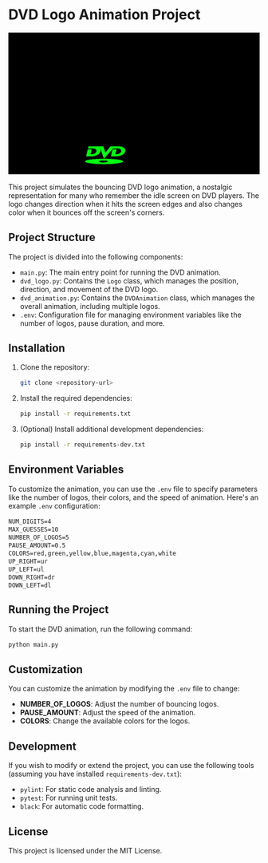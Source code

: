 
# DVD Logo Animation Project
![DVD Animation](2779366.gif)

This project simulates the bouncing DVD logo animation, a nostalgic representation for many who remember the idle screen on DVD players. The logo changes direction when it hits the screen edges and also changes color when it bounces off the screen's corners.

## Project Structure

The project is divided into the following components:

- `main.py`: The main entry point for running the DVD animation.
- `dvd_logo.py`: Contains the `Logo` class, which manages the position, direction, and movement of the DVD logo.
- `dvd_animation.py`: Contains the `DVDAnimation` class, which manages the overall animation, including multiple logos.
- `.env`: Configuration file for managing environment variables like the number of logos, pause duration, and more.

## Installation

1. Clone the repository:
    ```bash
    git clone <repository-url>
    ```
   
2. Install the required dependencies:
    ```bash
    pip install -r requirements.txt
    ```

3. (Optional) Install additional development dependencies:
    ```bash
    pip install -r requirements-dev.txt
    ```

## Environment Variables

To customize the animation, you can use the `.env` file to specify parameters like the number of logos, their colors, and the speed of animation. Here's an example `.env` configuration:

```
NUM_DIGITS=4
MAX_GUESSES=10
NUMBER_OF_LOGOS=5
PAUSE_AMOUNT=0.5
COLORS=red,green,yellow,blue,magenta,cyan,white
UP_RIGHT=ur
UP_LEFT=ul
DOWN_RIGHT=dr
DOWN_LEFT=dl
```

## Running the Project

To start the DVD animation, run the following command:

```bash
python main.py
```

## Customization

You can customize the animation by modifying the `.env` file to change:
- **NUMBER_OF_LOGOS**: Adjust the number of bouncing logos.
- **PAUSE_AMOUNT**: Adjust the speed of the animation.
- **COLORS**: Change the available colors for the logos.

## Development

If you wish to modify or extend the project, you can use the following tools (assuming you have installed `requirements-dev.txt`):
- `pylint`: For static code analysis and linting.
- `pytest`: For running unit tests.
- `black`: For automatic code formatting.

## License

This project is licensed under the MIT License.
